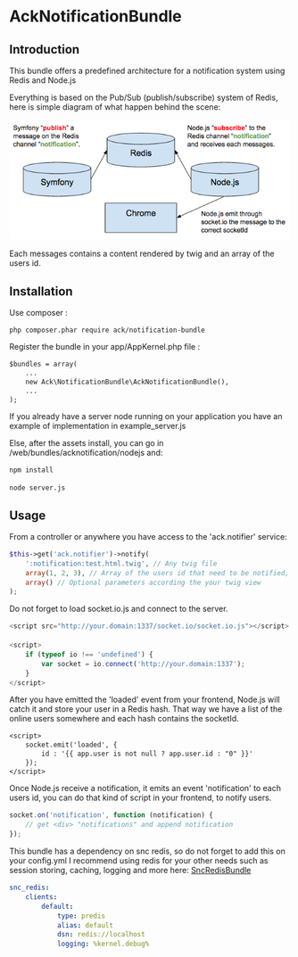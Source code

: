 AckNotificationBundle
=====================

Introduction
------------

This bundle offers a predefined architecture for a notification system using Redis and Node.js

Everything is based on the Pub/Sub (publish/subscribe) system of Redis, here is simple diagram of what happen behind the scene:

![Alt text](diagram.png?raw=true "Diag")

Each messages contains a content rendered by twig and an array of the users id.

Installation
------------

Use composer :

    php composer.phar require ack/notification-bundle

Register the bundle in your app/AppKernel.php file :

    $bundles = array(
        ...
        new Ack\NotificationBundle\AckNotificationBundle(),
        ...
    );

If you already have a server node running on your application you have an example of implementation in example_server.js

Else, after the assets install, you can go in /web/bundles/acknotification/nodejs and:

    npm install

    node server.js

Usage
------------

From a controller or anywhere you have access to the 'ack.notifier' service:

```php
$this->get('ack.notifier')->notify(
    ':notification:test.html.twig', // Any twig file
    array(1, 2, 3), // Array of the users id that need to be notified, use '*' if you want to notify everyone (anonymous users included)
    array() // Optional parameters according the your twig view
);
```
Do not forget to load socket.io.js and connect to the server.

```javascript
<script src="http://your.domain:1337/socket.io/socket.io.js"></script>

<script>
    if (typeof io !== 'undefined') {
        var socket = io.connect('http://your.domain:1337');
    }
</script>
```

After you have emitted the 'loaded' event from your frontend, Node.js will catch it and store your user in a Redis hash.
That way we have a list of the online users somewhere and each hash contains the socketId.

```twig
<script>
    socket.emit('loaded', {
        id : '{{ app.user is not null ? app.user.id : "0" }}'
    });
</script>
```
Once Node.js receive a notification, it emits an event 'notification' to each users id, you can do that kind of script in your frontend, to notify users.

```javascript
socket.on('notification', function (notification) {
    // get <div> "notifications" and append notification
});
```
This bundle has a dependency on snc redis, so do not forget to add this on your config.yml
I recommend using redis for your other needs such as session storing, caching, logging and more here: [SncRedisBundle](https://github.com/snc/SncRedisBundle)

```yaml
snc_redis:
    clients:
        default:
            type: predis
            alias: default
            dsn: redis://localhost
            logging: %kernel.debug%
```